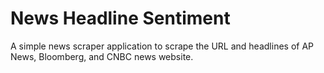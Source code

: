 # News Headline Sentiment
A simple news scraper application to scrape the URL and headlines of AP News, Bloomberg, and CNBC news website.
